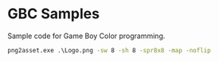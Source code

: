 # GBC Samples

Sample code for Game Boy Color programming.

```cmd
png2asset.exe .\Logo.png -sw 8 -sh 8 -spr8x8 -map -noflip
```
